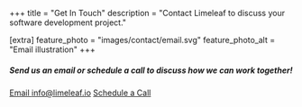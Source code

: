 +++
title = "Get In Touch"
description = "Contact Limeleaf to discuss your software development project."

[extra]
feature_photo = "images/contact/email.svg"
feature_photo_alt = "Email illustration"
+++

##### Send us an email or schedule a call to discuss how we can work together!

<a role="button" href="mailto:info@limeleaf.io" title="Limeleaf email">Email info@limeleaf.io</a>
<a role="button" href="https://calendly.com/limeleaf/30min" title="Limeleaf Calendly">Schedule a Call</a>

